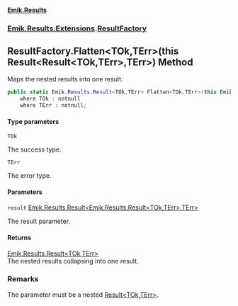 #### [Emik.Results](index.md 'index')
### [Emik.Results.Extensions](Emik.Results.Extensions.md 'Emik.Results.Extensions').[ResultFactory](ResultFactory.md 'Emik.Results.Extensions.ResultFactory')

## ResultFactory.Flatten<TOk,TErr>(this Result<Result<TOk,TErr>,TErr>) Method

Maps the nested results into one result.

```csharp
public static Emik.Results.Result<TOk,TErr> Flatten<TOk,TErr>(this Emik.Results.Result<Emik.Results.Result<TOk,TErr>,TErr> result)
    where TOk : notnull
    where TErr : notnull;
```
#### Type parameters

<a name='Emik.Results.Extensions.ResultFactory.Flatten_TOk,TErr_(thisEmik.Results.Result_Emik.Results.Result_TOk,TErr_,TErr_).TOk'></a>

`TOk`

The success type.

<a name='Emik.Results.Extensions.ResultFactory.Flatten_TOk,TErr_(thisEmik.Results.Result_Emik.Results.Result_TOk,TErr_,TErr_).TErr'></a>

`TErr`

The error type.
#### Parameters

<a name='Emik.Results.Extensions.ResultFactory.Flatten_TOk,TErr_(thisEmik.Results.Result_Emik.Results.Result_TOk,TErr_,TErr_).result'></a>

`result` [Emik.Results.Result&lt;](Result{TOk,TErr}.md 'Emik.Results.Result<TOk,TErr>')[Emik.Results.Result&lt;](Result{TOk,TErr}.md 'Emik.Results.Result<TOk,TErr>')[TOk](ResultFactory.Flatten{TOk,TErr}(Result{Result{TOk,TErr},TErr}).md#Emik.Results.Extensions.ResultFactory.Flatten_TOk,TErr_(thisEmik.Results.Result_Emik.Results.Result_TOk,TErr_,TErr_).TOk 'Emik.Results.Extensions.ResultFactory.Flatten<TOk,TErr>(this Emik.Results.Result<Emik.Results.Result<TOk,TErr>,TErr>).TOk')[,](Result{TOk,TErr}.md 'Emik.Results.Result<TOk,TErr>')[TErr](ResultFactory.Flatten{TOk,TErr}(Result{Result{TOk,TErr},TErr}).md#Emik.Results.Extensions.ResultFactory.Flatten_TOk,TErr_(thisEmik.Results.Result_Emik.Results.Result_TOk,TErr_,TErr_).TErr 'Emik.Results.Extensions.ResultFactory.Flatten<TOk,TErr>(this Emik.Results.Result<Emik.Results.Result<TOk,TErr>,TErr>).TErr')[&gt;](Result{TOk,TErr}.md 'Emik.Results.Result<TOk,TErr>')[,](Result{TOk,TErr}.md 'Emik.Results.Result<TOk,TErr>')[TErr](ResultFactory.Flatten{TOk,TErr}(Result{Result{TOk,TErr},TErr}).md#Emik.Results.Extensions.ResultFactory.Flatten_TOk,TErr_(thisEmik.Results.Result_Emik.Results.Result_TOk,TErr_,TErr_).TErr 'Emik.Results.Extensions.ResultFactory.Flatten<TOk,TErr>(this Emik.Results.Result<Emik.Results.Result<TOk,TErr>,TErr>).TErr')[&gt;](Result{TOk,TErr}.md 'Emik.Results.Result<TOk,TErr>')

The result parameter.

#### Returns
[Emik.Results.Result&lt;](Result{TOk,TErr}.md 'Emik.Results.Result<TOk,TErr>')[TOk](ResultFactory.Flatten{TOk,TErr}(Result{Result{TOk,TErr},TErr}).md#Emik.Results.Extensions.ResultFactory.Flatten_TOk,TErr_(thisEmik.Results.Result_Emik.Results.Result_TOk,TErr_,TErr_).TOk 'Emik.Results.Extensions.ResultFactory.Flatten<TOk,TErr>(this Emik.Results.Result<Emik.Results.Result<TOk,TErr>,TErr>).TOk')[,](Result{TOk,TErr}.md 'Emik.Results.Result<TOk,TErr>')[TErr](ResultFactory.Flatten{TOk,TErr}(Result{Result{TOk,TErr},TErr}).md#Emik.Results.Extensions.ResultFactory.Flatten_TOk,TErr_(thisEmik.Results.Result_Emik.Results.Result_TOk,TErr_,TErr_).TErr 'Emik.Results.Extensions.ResultFactory.Flatten<TOk,TErr>(this Emik.Results.Result<Emik.Results.Result<TOk,TErr>,TErr>).TErr')[&gt;](Result{TOk,TErr}.md 'Emik.Results.Result<TOk,TErr>')  
The nested results collapsing into one result.

### Remarks
  
The parameter must be a nested [Result&lt;TOk,TErr&gt;](Result{TOk,TErr}.md 'Emik.Results.Result<TOk,TErr>').